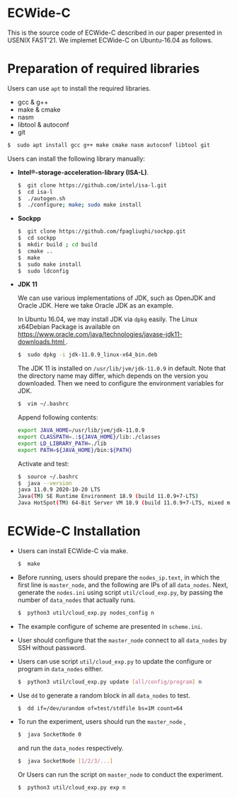 ECWide-C
=====

This is the source code of ECWide-C described in our paper presented in USENIX FAST'21. 
We implemet ECWide-C on Ubuntu-16.04 as follows.

Preparation of required libraries
====

Users can use `apt` to install the required libraries.

 - gcc & g++
 - make & cmake
 - nasm
 - libtool & autoconf
 - git

```bash
$  sudo apt install gcc g++ make cmake nasm autoconf libtool git
```

Users can install the following library manually:

- **Intel®-storage-acceleration-library (ISA-L)**.

    ```bash
    $  git clone https://github.com/intel/isa-l.git
    $  cd isa-l
    $  ./autogen.sh
    $  ./configure; make; sudo make install
    ```
    
- **Sockpp**

    ```bash
    $  git clone https://github.com/fpagliughi/sockpp.git
    $  cd sockpp
    $  mkdir build ; cd build
    $  cmake ..
    $  make
    $  sudo make install
    $  sudo ldconfig
    ```

- **JDK 11**

    We can use various implementations of JDK, such as OpenJDK and Oracle JDK. Here we take Oracle JDK as an example.

    In Ubuntu 16.04, we may install JDK via  `dpkg` easily. The Linux x64Debian Package is available on https://www.oracle.com/java/technologies/javase-jdk11-downloads.html .

    ```bash
    $  sudo dpkg -i jdk-11.0.9_linux-x64_bin.deb
    ```

    The JDK 11 is installed on  `/usr/lib/jvm/jdk-11.0.9` in default. Note that the directory name may differ, which depends on the version you downloaded. Then we need to configure the environment variables for JDK. 

    ```bash
    $  vim ~/.bashrc
    ```

     Append following contents:

    ```bash
    export JAVA_HOME=/usr/lib/jvm/jdk-11.0.9
    export CLASSPATH=.:${JAVA_HOME}/lib:./classes
    export LD_LIBRARY_PATH=./lib
    export PATH=${JAVA_HOME}/bin:${PATH}
    ```

    Activate and test:

    ```bash
    $  source ~/.bashrc
    $  java --version
    java 11.0.9 2020-10-20 LTS
    Java(TM) SE Runtime Environment 18.9 (build 11.0.9+7-LTS)
    Java HotSpot(TM) 64-Bit Server VM 18.9 (build 11.0.9+7-LTS, mixed mode)
    ```

ECWide-C Installation
====

- Users can install ECWide-C via make.

	```bash
	$  make
	```

- Before running, users should prepare the `nodes_ip.text`, in which the first line is `master_node`, and the following are IPs of all `data_nodes`. Next, generate the `nodes.ini` using script `util/cloud_exp.py`, by passing the number of `data_nodes` that actually runs. 

	```bash
	$  python3 util/cloud_exp.py nodes_config n
	```

- The example configure of scheme are presented in `scheme.ini`.

- User should configure that the `master_node` connect to all `data_nodes` by SSH without password.

- Users can use  script `util/cloud_exp.py` to update the configure or program in `data_nodes` either.

  ```bash
  $  python3 util/cloud_exp.py update [all/config/program] n
  ```

- Use `dd` to generate a random block in all `data_nodes` to test.

  ```bash
  $  dd if=/dev/urandom of=test/stdfile bs=1M count=64
  ```

- To run the experiment, users should run the `master_node` ,

  ```bash
  $  java SocketNode 0
  ```

  and run the `data_nodes` respectively.

  ```bash
  $  java SocketNode [1/2/3/...]
  ```

  Or Users can run the script on  `master_node`  to conduct the experiment.

  ```bash
  $  python3 util/cloud_exp.py exp n
  ```

  